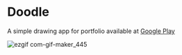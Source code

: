 # Doodle

A simple drawing app for portfolio available at 
[Google Play](https://play.google.com/store/apps/details?id=io.monteirodev.doodle "Doodle")

![ezgif com-gif-maker_445](https://cloud.githubusercontent.com/assets/7604348/15472275/27df387a-20f2-11e6-9dfc-996a173eb729.gif)
